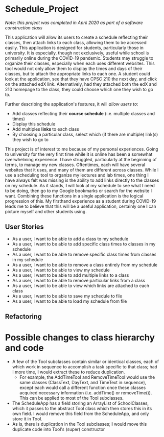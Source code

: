 # Schedule_Project
*Note: this project was completed in April 2020 as part of a software construction class*

This application will allow its users to create a schedule reflecting their classes, then attach links to each class, 
allowing them to be accessed easily. This application is designed for students, particularly those in university. 
It is especially, though not exclusively, useful while school is primarily online during the COVID-19 pandemic. Students
may struggle to organize their classes, especially when each uses different websites. This tool would not only allow 
them to display the times and days of their classes, but to attach the appropriate links to each one. A student could 
look at the application, see that they have CPSC 210 the next day, and click on the attached edX link. Alternatively, 
had they attached both the edX and 210 homepage to the class, they could choose which one they wish to go to.

Further describing the application's features, it will *allow users to*:
- Add classes reflecting their **course schedule** (i.e. multiple classes and times)
- Display this schedule 
- Add multiples **links** to each class
- By choosing a particular class, select which (if there are multiple) link(s) they wish to go to                                                                 

This project is of interest to me because of my personal experiences. 
Going to university for the very first time while it is online has been a somewhat overwhelming experience. I have 
struggled, particularly at the beginning of terms, to manage my new classes. Oftentimes, each will have several websites
that it uses, and many of them are different across classes. While I use a scheduling tool to organize my lectures 
and lab times, one thing I have always felt was missing is the ability to add links directly to the classes on my 
schedule. As it stands, I will look at my schedule to see what I need to be doing, then go to my Google bookmarks or 
search for the website I want. Combining these functions in a single application is the logical progression of this. 
My firsthand experience as a student during COVID-19 leads me to believe that this will be a useful application, 
certainly one I can picture myself and other students using.

## User Stories

- As a user, I want to be able to add a class to my schedule
- As a user, I want to be able to add specific class times to classes in my schedule
- As a user, I want to be able to remove specific class times from classes in my schedule
- As a user, I want to be able to remove a class entirely from my schedule
- As a user, I want to be able to view my schedule
- As a user, I want to be able to add multiple links to a class
- As a user, I want to be able to remove particular links from a class
- As a user, I want to be able to view which links are attached to each class
- As a user, I want to be able to save my schedule to file
- As a user, I want to be able to load my schedule from file

## Refactoring
# Possible changes to class hierarchy and code

- A few of the Tool subclasses contain similar or identical classes, each of which work in sequence to accomplish a 
task specific to that class; had I more time, I would extract these to reduce duplication. 
    - For example, the AddTimeTool 
and RemoveTimeTool would use the same classes (ClassText, DayText, and TimeText in sequence), except each would call a 
different function once these classes acquired necessary information (i.e. addTime() or removeTime()). This can be 
applied to most of the Tool subclasses. 
- The ScheduleApp has a field storing an ArrayList of SchoolClasses, which it passes to the abstract Tool class which 
then stores this in its own field. I would remove this field from the ScheduleApp, and only store it in Tool. 
- As is, there is duplication in the Tool subclasses; I would move this duplicate code into Tool's (super) constructor
